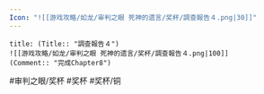 ```yaml
---
Icon: "![[游戏攻略/如龙/审判之眼 死神的遗言/奖杯/調查報告４.png|30]]"
---
```

```ad-common-bronze-trophy
title: (Title:: "調查報告４")
![[游戏攻略/如龙/审判之眼 死神的遗言/奖杯/調查報告４.png|100]]
(Comment:: "完成Chapter8")
```

#审判之眼/奖杯 #奖杯 #奖杯/铜
